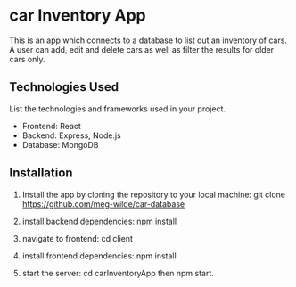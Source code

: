 # car Inventory App

This is an app which connects to a database to list out an inventory of cars.
A user can add, edit and delete cars as well as filter the results for older cars only.

## Technologies Used

List the technologies and frameworks used in your project.

- Frontend: React
- Backend: Express, Node.js
- Database: MongoDB

## Installation

1. Install the app by cloning the repository to your local machine: git clone https://github.com/meg-wilde/car-database

2. install backend dependencies: npm install

3. navigate to frontend: cd client

4. install frontend dependencies: npm install

5. start the server: cd carInventoryApp then npm start.
